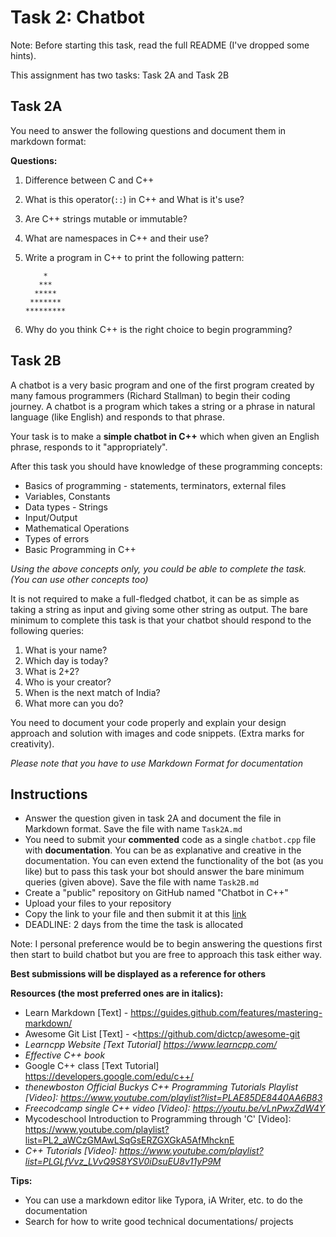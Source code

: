 # Task 2: Chatbot

Note: Before starting this task, read the full README (I've dropped some hints).

This assignment has two tasks: Task 2A and Task 2B

## Task 2A

You need to answer the following questions and document them in markdown format:

**Questions:**

1. Difference between C and C++

2. What is this operator(`::`) in C++ and What is it's use?

3. Are C++ strings mutable or immutable?

4. What are namespaces in C++ and their use?

5. Write a program in C++ to print the following pattern:

   ```
       *
      ***
     *****
    *******
   *********
   ```

6. Why do you think C++ is the right choice to begin programming?

## Task 2B

A chatbot is a very basic program and one of the first program created by many famous programmers (Richard Stallman) to begin their coding journey. A chatbot is a program which takes a string or a phrase in natural language (like English) and responds to that phrase.

Your task is to make a **simple chatbot in C++** which when given an English phrase, responds to it "appropriately". 

After this task you should have knowledge of these programming concepts:

- Basics of programming - statements, terminators, external files
- Variables, Constants
- Data types - Strings
- Input/Output
- Mathematical Operations
- Types of errors
- Basic Programming in C++

*Using the above concepts only, you could be able to complete the task. (You can use other concepts too)*

It is not required to make a full-fledged chatbot, it can be as simple as taking a string as input and giving some other string as output. The bare minimum to complete this task is that your chatbot should respond to the following queries:

1. What is your name?
2. Which day is today?
3. What is 2+2?
4. Who is your creator?
5. When is the next match of India?
6. What more can you do?

You need to document your code properly and explain your design approach and solution with images and code snippets. (Extra marks for creativity). 

*Please note that you have to use Markdown Format for documentation*

## Instructions

- Answer the question given in task 2A and document the file in Markdown format. Save the file with name `Task2A.md`
- You need to submit your **commented** code as a single `chatbot.cpp` file with **documentation**. You can be as explanative and creative in the documentation. You can even extend the functionality of the bot (as you like) but to pass this task your bot should answer the bare minimum queries (given above). Save the file with name `Task2B.md`
- Create a "public" repository on GitHub named "Chatbot in C++"
- Upload your files to your repository
- Copy the link to your file and then submit it at this [link](https://forms.gle/1vmyin13ofkLY6Mb9) 
- DEADLINE: 2 days from the time the task is allocated

Note: I personal preference would be to begin answering the questions first then start to build chatbot but you are free to approach this task either way.

**Best submissions will be displayed as a reference for others**

**Resources (the most preferred ones are in italics):**

- Learn Markdown [Text] - <https://guides.github.com/features/mastering-markdown/>
- Awesome Git List [Text] - <https://github.com/dictcp/awesome-git
- *Learncpp Website  [Text Tutorial] https://www.learncpp.com/*
- *Effective C++ book*
- Google C++ class [Text Tutorial] <https://developers.google.com/edu/c++/>
- *thenewboston Official Buckys C++ Programming Tutorials Playlist [Video]: https://www.youtube.com/playlist?list=PLAE85DE8440AA6B83*
- *Freecodcamp single C++ video [Video]: https://youtu.be/vLnPwxZdW4Y*
- Mycodeschool Introduction to Programming through 'C' [Video]: https://www.youtube.com/playlist?list=PL2_aWCzGMAwLSqGsERZGXGkA5AfMhcknE
- *C++ Tutorials [Video]: https://www.youtube.com/playlist?list=PLGLfVvz_LVvQ9S8YSV0iDsuEU8v11yP9M*

**Tips:**

- You can use a markdown editor like Typora, iA Writer, etc. to do the documentation 
- Search for how to write good technical documentations/ projects
